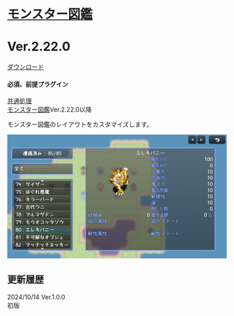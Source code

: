 # [モンスター図鑑](https://raw.githubusercontent.com/nuun888/MZ/master/NUUN_EnemyBookCustomLayout.js)
# Ver.2.22.0
[ダウンロード](https://raw.githubusercontent.com/nuun888/MZ/master/NUUN_EnemyBookCustomLayout.js)
#### 必須、前提プラグイン
[共通処理](https://github.com/nuun888/MZ/blob/master/README/Base.md)  
[モンスター図鑑](https://github.com/nuun888/MZ/blob/master/README/EnemyBook.md)Ver.2.22.0以降  

モンスター図鑑のレイアウトをカスタマイズします。  

![画像](img/EnemyBookCustomLayout1.png)  

## 更新履歴
2024/10/14 Ver.1.0.0  
初版  
